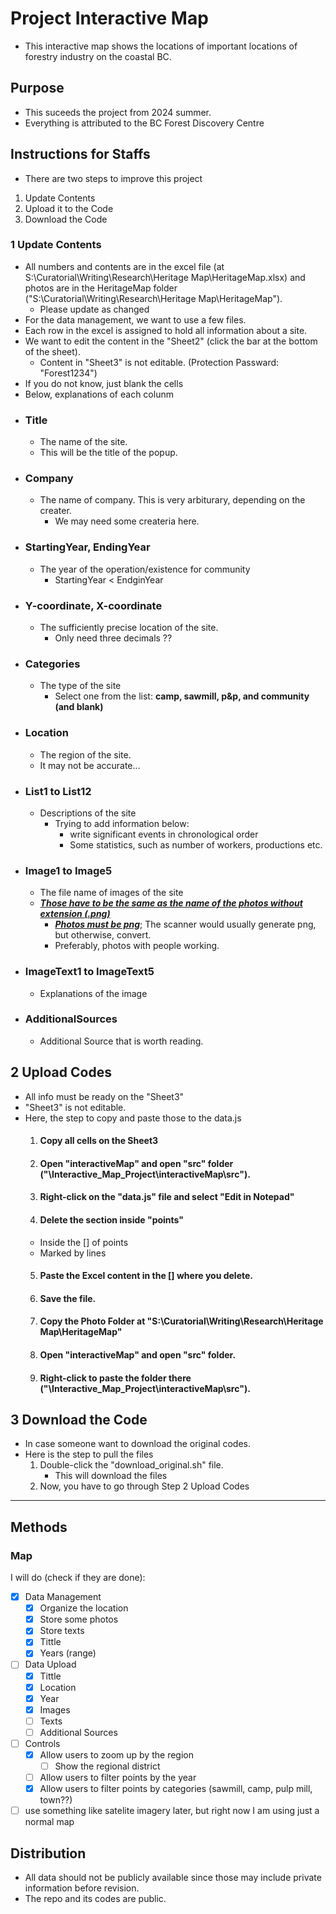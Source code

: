 # Project Interactive Map 

- This interactive map shows the locations of important locations of forestry industry on the coastal BC. 



## Purpose
- This suceeds the project from 2024 summer. 
- Everything is attributed to the BC Forest Discovery Centre

## Instructions for Staffs
 - There are two steps to improve this project
  1. Update Contents
  2. Upload it to the Code
  3. Download the Code


### 1 Update Contents
 - All numbers and contents are in the excel file (at S:\Curatorial\Writing\Research\Heritage Map\HeritageMap.xlsx) and photos are in the HeritageMap folder ("S:\Curatorial\Writing\Research\Heritage Map\HeritageMap").
    - Please update as changed
 - For the data management, we want to use a few files.
 - Each row in the excel is assigned to hold all information about a site.
 - We want to edit the content in the "Sheet2" (click the bar at the bottom of the sheet).
    - Content in "Sheet3" is not editable. (Protection Passward: "Forest1234")
 - If you do not know, just blank the cells
 - Below, explanations of each colunm
  - ### Title
    - The name of the site.
    - This will be the title of the popup.
  - ### Company
    - The name of company. This is very arbiturary, depending on the creater.
      - We may need some createria here.  
  - ### StartingYear, EndingYear
    - The year of the operation/existence for community
      - StartingYear < EndginYear 
  - ### Y-coordinate, X-coordinate
    - The sufficiently precise location of the site.
      - Only need three decimals ??  
  - ### Categories
    - The type of the site
      - Select one from the list: **camp, sawmill, p&p, and community (and blank)**
  - ### Location
    - The region of the site.
    - It may not be accurate...
  - ### List1 to List12
    - Descriptions of the site
      - Trying to add information below:
        - write significant events in chronological order
        -  Some statistics, such as number of workers, productions etc.
  - ### Image1 to Image5
    - The file name of images of the site
    - <ins>***Those have to be the same as the name of the photos without extension (.png)***</ins>
      - <ins>***Photos must be png***</ins>; The scanner would usually generate png, but otherwise, convert.
      - Preferably, photos with people working.
  - ### ImageText1 to ImageText5
    - Explanations of the image
  - ### AdditionalSources
    - Additional Source that is worth reading.

## 2 Upload Codes
 - All info must be ready on the "Sheet3"
  - "Sheet3" is not editable.
 - Here, the step to copy and paste those to the data.js
   1. #### Copy all cells on the Sheet3
   2. #### Open "interactiveMap" and open "src" folder ("\Interactive_Map_Project\interactiveMap\src\").
   3. #### Right-click on the "data.js" file and select "Edit in Notepad"
   4. #### Delete the section inside "points"
     - Inside the [] of points
     - Marked by lines
   5. #### Paste the Excel content in the [] where you delete.
   6. #### Save the file.

   7. #### Copy the Photo Folder at "S:\Curatorial\Writing\Research\Heritage Map\HeritageMap"
   8. #### Open "interactiveMap" and open "src" folder.
   9. #### Right-click to paste the folder there ("\Interactive_Map_Project\interactiveMap\src\"). 

## 3 Download the Code
 - In case someone want to download the original codes.
 - Here is the step to pull the files
   1. Double-click the "download_original.sh" file.
      - This will download the files
   2. Now, you have to go through Step 2 Upload Codes

___

## Methods
### Map
  I will do (check if they are done):
- [x] Data Management
  - [x] Organize the location
  - [x] Store some photos
  - [x] Store texts
  - [x] Tittle
  - [x] Years (range)
- [ ] Data Upload
  - [x] Tittle
  - [x] Location
  - [x] Year
  - [x] Images
  - [ ] Texts
  - [ ] Additional Sources 
- [ ] Controls
  - [x] Allow users to zoom up by the region
    - [ ] Show the regional district   
  - [ ] Allow users to filter points by the year
  - [x] Allow users to filter points by categories (sawmill, camp, pulp mill, town??)
- [ ] use something like satelite imagery later, but right now I am using just a normal map
  
## Distribution
 - All data should not be publicly available since those may include private information before revision. 
 - The repo and its codes are public.
